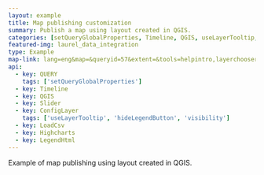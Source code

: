 ```yaml
---
layout: example
title: Map publishing customization
summary: Publish a map using layout created in QGIS.
categories: [setQueryGlobalProperties, Timeline, QGIS, useLayerTooltip, LoadCsv, Highcharts, LegendHtml, QUERY, hideLegendButton, visibility]
featured-img: laurel_data_integration
type: Example
map-link: lang=eng&map=&queryid=57&extent=&tools=helpintro,layerchooser,zoomextent,customzoom,getfeature&options=enablequeries,scale,startopened&visiblelayers=custom
api: 
  - key: QUERY
    tags: ['setQueryGlobalProperties']
  - key: Timeline
  - key: QGIS
  - key: Slider
  - key: ConfigLayer
    tags: ['useLayerTooltip', 'hideLegendButton', 'visibility']
  - key: LoadCsv
  - key: Highcharts
  - key: LegendHtml
---
```

Example of map publishing using layout created in QGIS.
